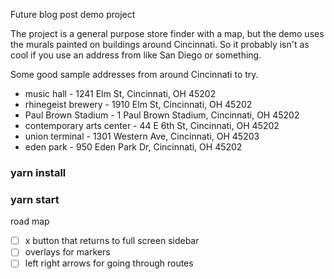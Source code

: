 Future blog post demo project

The project is a general purpose store finder with a map, but the demo uses the murals painted on buildings around Cincinnati. So it probably isn't as cool if you use an address from like San Diego or something.

Some good sample addresses from around Cincinnati to try.

- music hall - 1241 Elm St, Cincinnati, OH 45202
- rhinegeist brewery - 1910 Elm St, Cincinnati, OH 45202
- Paul Brown Stadium - 1 Paul Brown Stadium, Cincinnati, OH 45202
- contemporary arts center - 44 E 6th St, Cincinnati, OH 45202
- union terminal - 1301 Western Ave, Cincinnati, OH 45203
- eden park - 950 Eden Park Dr, Cincinnati, OH 45202


### yarn install

### yarn start

road map 

- [ ] x button that returns to full screen sidebar
- [ ] overlays for markers
- [ ] left right arrows for going through routes
